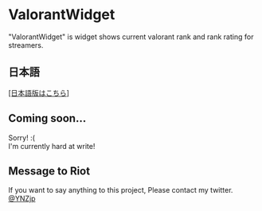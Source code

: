ValorantWidget
====
"ValorantWidget" is widget shows current valorant rank and rank rating for streamers.

## 日本語
[\[日本語版はこちら\]](README_JP.md)

## Coming soon...
Sorry! :(  
I'm currently hard at write!

## Message to Riot
If you want to say anything to this project, Please contact my twitter.  
[@YNZjp](https://twitter.com/YNZjp)
